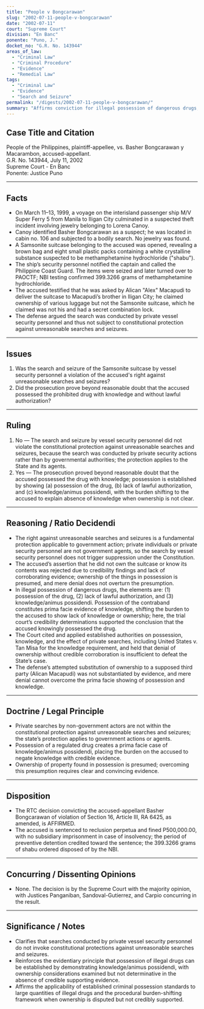 ```yaml
---
title: "People v Bongcarawan"
slug: "2002-07-11-people-v-bongcarawan"
date: "2002-07-11"
court: "Supreme Court"
division: "En Banc"
ponente: "Puno, J."
docket_no: "G.R. No. 143944"
areas_of_law:
  - "Criminal Law"
  - "Criminal Procedure"
  - "Evidence"
  - "Remedial Law"
tags:
  - "Criminal Law"
  - "Evidence"
  - "Search and Seizure"
permalink: "/digests/2002-07-11-people-v-bongcarawan/"
summary: "Affirms conviction for illegal possession of dangerous drugs; holds that vessel security search by private personnel is not a governmental search, and that possession with knowledge was proven beyond reasonable doubt."
---
```


## Case Title and Citation
People of the Philippines, plaintiff-appellee, vs. Basher Bongcarawan y Macarambon, accused-appellant.  
G.R. No. 143944, July 11, 2002  
Supreme Court - En Banc  
Ponente: Justice Puno

---

## Facts
- On March 11–13, 1999, a voyage on the interisland passenger ship M/V Super Ferry 5 from Manila to Iligan City culminated in a suspected theft incident involving jewelry belonging to Lorena Canoy.
- Canoy identified Basher Bongcarawan as a suspect; he was located in cabin no. 106 and subjected to a bodily search. No jewelry was found.
- A Samsonite suitcase belonging to the accused was opened, revealing a brown bag and eight small plastic packs containing a white crystalline substance suspected to be methamphetamine hydrochloride ("shabu").
- The ship’s security personnel notified the captain and called the Philippine Coast Guard. The items were seized and later turned over to PAOCTF; NBI testing confirmed 399.3266 grams of methamphetamine hydrochloride.
- The accused testified that he was asked by Alican "Alex" Macapudi to deliver the suitcase to Macapudi’s brother in Iligan City; he claimed ownership of various luggage but not the Samsonite suitcase, which he claimed was not his and had a secret combination lock.
- The defense argued the search was conducted by private vessel security personnel and thus not subject to constitutional protection against unreasonable searches and seizures.

---

## Issues
1. Was the search and seizure of the Samsonite suitcase by vessel security personnel a violation of the accused's right against unreasonable searches and seizures?
2. Did the prosecution prove beyond reasonable doubt that the accused possessed the prohibited drug with knowledge and without lawful authorization?

---

## Ruling
1. No — The search and seizure by vessel security personnel did not violate the constitutional protection against unreasonable searches and seizures, because the search was conducted by private security actions rather than by governmental authorities; the protection applies to the State and its agents.
2. Yes — The prosecution proved beyond reasonable doubt that the accused possessed the drug with knowledge; possession is established by showing (a) possession of the drug, (b) lack of lawful authorization, and (c) knowledge/animus possidendi, with the burden shifting to the accused to explain absence of knowledge when ownership is not clear.

---

## Reasoning / Ratio Decidendi
- The right against unreasonable searches and seizures is a fundamental protection applicable to government action; private individuals or private security personnel are not government agents, so the search by vessel security personnel does not trigger suppression under the Constitution.
- The accused’s assertion that he did not own the suitcase or know its contents was rejected due to credibility findings and lack of corroborating evidence; ownership of the things in possession is presumed, and mere denial does not overturn the presumption.
- In illegal possession of dangerous drugs, the elements are: (1) possession of the drug, (2) lack of lawful authorization, and (3) knowledge/animus possidendi. Possession of the contraband constitutes prima facie evidence of knowledge, shifting the burden to the accused to show lack of knowledge or ownership; here, the trial court’s credibility determinations supported the conclusion that the accused knowingly possessed the drug.
- The Court cited and applied established authorities on possession, knowledge, and the effect of private searches, including United States v. Tan Misa for the knowledge requirement, and held that denial of ownership without credible corroboration is insufficient to defeat the State’s case.
- The defense’s attempted substitution of ownership to a supposed third party (Alican Macapudi) was not substantiated by evidence, and mere denial cannot overcome the prima facie showing of possession and knowledge.

---

## Doctrine / Legal Principle
- Private searches by non-government actors are not within the constitutional protection against unreasonable searches and seizures; the state’s protection applies to government actions or agents.
- Possession of a regulated drug creates a prima facie case of knowledge/animus possidendi, placing the burden on the accused to negate knowledge with credible evidence.
- Ownership of property found in possession is presumed; overcoming this presumption requires clear and convincing evidence.

---

## Disposition
- The RTC decision convicting the accused-appellant Basher Bongcarawan of violation of Section 16, Article III, RA 6425, as amended, is AFFIRMED.
- The accused is sentenced to reclusion perpetua and fined P500,000.00, with no subsidiary imprisonment in case of insolvency; the period of preventive detention credited toward the sentence; the 399.3266 grams of shabu ordered disposed of by the NBI.

---

## Concurring / Dissenting Opinions
- None. The decision is by the Supreme Court with the majority opinion, with Justices Panganiban, Sandoval-Gutierrez, and Carpio concurring in the result.

---

## Significance / Notes
- Clarifies that searches conducted by private vessel security personnel do not invoke constitutional protections against unreasonable searches and seizures.
- Reinforces the evidentiary principle that possession of illegal drugs can be established by demonstrating knowledge/animus possidendi, with ownership considerations examined but not determinative in the absence of credible supporting evidence.
- Affirms the applicability of established criminal possession standards to large quantities of illegal drugs and the procedural burden-shifting framework when ownership is disputed but not credibly supported.